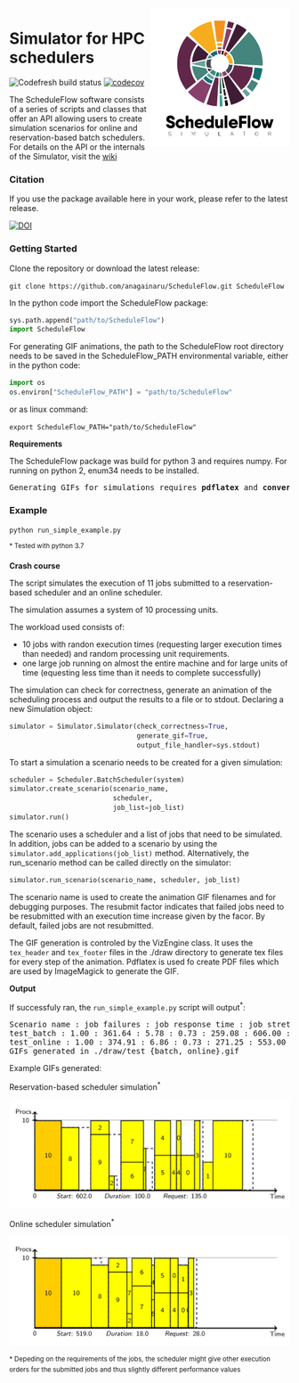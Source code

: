 
<img src="./docs/logo.png" align="right" alt="Logo" width="250"/>

# Simulator for HPC schedulers

![Codefresh build status](https://g.codefresh.io/api/badges/pipeline/anagainaru_marketplace/anagainaru%2FScheduleFlow%2FScheduleFlow?branch=master&key=eyJhbGciOiJIUzI1NiJ9.NWNhN2U1ZWJjMGZmNGFhM2Q4N2ZhOThl.QvetofY-BjCzTRlUTShnmtZIYGiAGByySEglj9BIIbs&type=cf-1)
[![codecov](https://codecov.io/gh/anagainaru/SchedulerSimulator/branch/master/graph/badge.svg)](https://codecov.io/gh/anagainaru/SchedulerSimulator)

The ScheduleFlow software consists of a series of scripts and classes that offer an API allowing users to create simulation scenarios for online and reservation-based batch schedulers.
For details on the API or the internals of the Simulator, visit the [wiki](https://github.com/anagainaru/SchedulerSimulator/wiki)

### Citation

If you use the package available here in your work, please refer to the latest release. 

[![DOI](https://zenodo.org/badge/179132255.svg)](https://zenodo.org/badge/latestdoi/179132255)

### Getting Started

Clone the repository or download the latest release:

`git clone https://github.com/anagainaru/ScheduleFlow.git ScheduleFlow`

In the python code import the ScheduleFlow package:
```python
sys.path.append("path/to/ScheduleFlow")
import ScheduleFlow
```

For generating GIF animations, the path to the ScheduleFlow root directory needs to be saved in the ScheduleFlow_PATH environmental variable, either in the python code:
```python
import os
os.environ["ScheduleFlow_PATH"] = "path/to/ScheduleFlow"
```
or as linux command:

`export ScheduleFlow_PATH="path/to/ScheduleFlow" `

**Requirements** 

The ScheduleFlow package was build for python 3 and requires numpy. For running on python 2, enum34 needs to be installed.

<pre>
Generating GIFs for simulations requires <b>pdflatex</b> and <b>convert</b> from ImageMagick.
</pre>


### Example

`python run_simple_example.py`

<sup>* Tested with python 3.7</sup>

**Crash course**

The script simulates the execution of 11 jobs submitted to 
a reservation-based scheduler and an online scheduler.

The simulation assumes a system of 10 processing units.

The workload used consists of:

- 10 jobs with randon execution times
  (requesting larger execution times than needed) and random
  processing unit requirements. 
- one large job running on almost the entire machine and for
  large units of time (equesting less time than it needs to 
  complete successfully)

The simulation can check for correctness, generate an animation
of the scheduling process and output the results to a file or 
to stdout. Declaring a new Simulation object:

```python
simulator = Simulator.Simulator(check_correctness=True,
                                generate_gif=True,
                                output_file_handler=sys.stdout)

```

To start a simulation a scenario needs to be created for a 
given simulation:

```python
scheduler = Scheduler.BatchScheduler(system)
simulator.create_scenario(scenario_name,
                          scheduler,
                          job_list=job_list)
simulator.run()
```

The scenario uses a scheduler and a list of jobs that need to be
simulated. In addition, jobs can be added to a scenario by using
the `simulator.add_applications(job_list)` method. Alternatively,
the run_scenario method can be called directly on the simulator:

```python
simulator.run_scenario(scenario_name, scheduler, job_list)
```

The scenario name is used to create the animation GIF filenames
and for debugging purposes. The resubmit factor indicates that 
failed jobs need to be resubmitted with an execution time increase
given by the facor. By default, failed jobs are not resubmitted.

The GIF generation is controled by the VizEngine class. It uses the
`tex_header` and `tex_footer` files in the ./draw directory to 
generate tex files for every step of the animation. Pdflatex is used
fo create PDF files which are used by ImageMagick to generate the GIF.

**Output**

If successfuly ran, the `run_simple_example.py` script will output<sup>*</sup>:

<pre>
Scenario name : job failures : job response time : job stretch : job utilization : job wait time : system makespan : system utilization :
test_batch : 1.00 : 361.64 : 5.78 : 0.73 : 259.08 : 606.00 : 0.67 :
test_online : 1.00 : 374.91 : 6.86 : 0.73 : 271.25 : 553.00 : 0.74 :
GIFs generated in ./draw/test_{batch, online}.gif
</pre>

Example GIFs generated:

Reservation-based scheduler simulation<sup>*</sup>

![Batch scheduler](./docs/batch.png)

Online scheduler simulation<sup>*</sup>

![Online scheduler](./docs/online.png)

<sup>* Depeding on the requirements of the jobs, the scheduler might give
other execution orders for the submitted jobs and thus slightly different performance values</sup>

